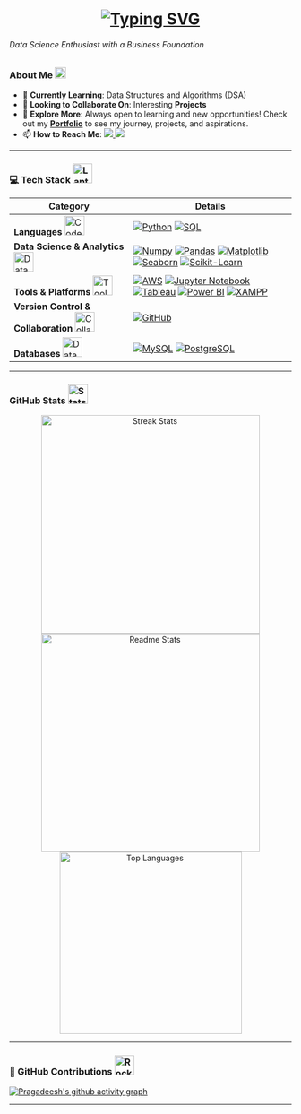 <h1 align="center">
  <a href="https://git.io/typing-svg">
    <img src="https://readme-typing-svg.herokuapp.com?font=Sansita+Swashed&weight=500&size=23&pause=1000&color=1FA8FF&center=true&vCenter=true&width=435&lines=Hey+There!!%F0%9F%91%8B;I'm+Pragadeesh%F0%9F%98%8E" alt="Typing SVG" />
  </a>
  <h6>Data Science Enthusiast with a Business Foundation</h6>
</h1>

### About Me <img src="https://media.giphy.com/media/hvRJCLFzcasrR4ia7z/giphy.gif" width="20" alt="Wave Gif" />
- 🌱 **Currently Learning**: Data Structures and Algorithms (DSA)  
- 👯 **Looking to Collaborate On**: Interesting **Projects**  
- 🌟 **Explore More**: Always open to learning and new opportunities! Check out my **[Portfolio](https://github.com/madhan96p/Portfolio)** to see my journey, projects, and aspirations.  
- 📫 **How to Reach Me**: <a href="mailto:pragadeesh.s96@gmail.com"> <img src="https://img.shields.io/badge/Gmail-D14836?style=for-the-badge&logo=gmail&logoColor=violet&color=black" /></a><a href="https://www.linkedin.com/in/praga1482/"> <img src="https://img.shields.io/badge/LinkedIn-%2312100E.svg?&style=for-the-badge&logo=linkedin&logoColor=violet&color=black" />
  </a>

---
### 💻 Tech Stack <img src="https://media.giphy.com/media/UWt0rhp21JgLwoeFQP/giphy.gif" width="35" alt="Laptop Gif" />



| **Category**                     | **Details**                                                                                                                                                                                                                                                                                                                                                                                                                                             |
|----------------------------------|---------------------------------------------------------------------------------------------------------------------------------------------------------------------------------------------------------------------------------------------------------------------------------------------------------------------------------------------------------------------------------------------------------------------------------------------------------|
| **Languages** <img src="https://media.giphy.com/media/SWoSkN6DxTszqIKEqv/giphy.gif" width="35" alt="Code Gif" /> | <a href="https://www.python.org/"><img src="https://img.shields.io/badge/Python-3670A0?style=plastic&logo=python&logoColor=ffdd54" alt="Python" /></a> <a href="https://www.w3schools.com/sql/"><img src="https://img.shields.io/badge/SQL-025E8C?style=plastic&logo=microsoft-sql-server&logoColor=white" alt="SQL" /></a>                                                                                                                                         |
| **Data Science & Analytics** <img src="https://media.giphy.com/media/QHE5gWI0QjqF2/giphy.gif" width="35" alt="Data Gif" /> | <a href="https://numpy.org/"><img src="https://img.shields.io/badge/Numpy-013243?style=plastic&logo=numpy&logoColor=white" alt="Numpy" /></a> <a href="https://pandas.pydata.org/"><img src="https://img.shields.io/badge/Pandas-150458?style=plastic&logo=pandas&logoColor=white" alt="Pandas" /></a> <a href="https://matplotlib.org/"><img src="https://img.shields.io/badge/Matplotlib-039BE5?style=plastic&logo=python&logoColor=white" alt="Matplotlib" /></a> <a href="https://seaborn.pydata.org/"><img src="https://img.shields.io/badge/Seaborn-4A4A55?style=plastic&logo=python&logoColor=white" alt="Seaborn" /></a> <a href="https://scikit-learn.org/"><img src="https://img.shields.io/badge/Scikit--Learn-F7931E?style=plastic&logo=scikit-learn&logoColor=white" alt="Scikit-Learn" /></a> |
| **Tools & Platforms** <img src="https://media.giphy.com/media/kH1DBkPNyZPOk0BxrM/giphy.gif" width="35" alt="Tools Gif" /> | <a href="https://aws.amazon.com/"><img src="https://img.shields.io/badge/AWS-%23FF9900.svg?style=plastic&logo=amazon-aws&logoColor=white" alt="AWS" /></a> <a href="https://jupyter.org/"><img src="https://img.shields.io/badge/Jupyter-F37626?style=plastic&logo=jupyter&logoColor=white" alt="Jupyter Notebook" /></a> <a href="https://www.tableau.com/"><img src="https://img.shields.io/badge/Tableau-E97627?style=plastic&logo=tableau&logoColor=white" alt="Tableau" /></a> <a href="https://powerbi.microsoft.com/"><img src="https://img.shields.io/badge/PowerBI-F2C811?style=plastic&logo=power-bi&logoColor=black" alt="Power BI" /></a> <a href="https://www.apachefriends.org/index.html"><img src="https://img.shields.io/badge/XAMPP-FB7A24?style=plastic&logo=apache&logoColor=white" alt="XAMPP" /></a> |
| **Version Control & Collaboration** <img src="https://media.giphy.com/media/1gU886pyR3EXdZoRwA/giphy.gif" width="35" alt="Collaboration Gif" /> | <a href="https://github.com/madhan96p"><img src="https://img.shields.io/badge/GitHub-181717?style=plastic&logo=github&logoColor=white" alt="GitHub" /></a>                                                                                                                                                                                                                                                                                                      |
| **Databases** <img src="https://media.giphy.com/media/f3iwJFOVOwuy7K6FFw/giphy.gif" width="35" alt="Database Gif" /> | <a href="https://www.mysql.com/"><img src="https://img.shields.io/badge/MySQL-4479A1?style=plastic&logo=mysql&logoColor=white" alt="MySQL" /></a> <a href="https://www.postgresql.org/"><img src="https://img.shields.io/badge/PostgreSQL-336791?style=plastic&logo=postgresql&logoColor=white" alt="PostgreSQL" /></a>                                                                                                                                                  |

---

### GitHub Stats <img src="https://media.giphy.com/media/iY8CRBdQXODJSCERIr/giphy.gif" width="35" alt="Stats Gif" />

<div align="center">
  <img width="390" src="https://github-readme-streak-stats-salesp07.vercel.app/?user=madhan96p&count_private=true&theme=react&border_radius=10" alt="Streak Stats" />
  <img width="390" src="https://github-readme-stats-salesp07.vercel.app/api?username=madhan96p&count_private=true&show_icons=true&theme=react&rank_icon=github&border_radius=10" alt="Readme Stats" />
  <br>
  <img width="325" src="https://github-readme-stats-salesp07.vercel.app/api/top-langs/?username=madhan96p&hide=HTML&langs_count=8&layout=compact&theme=react&border_radius=10&size_weight=0.5&count_weight=0.5&exclude_repo=github-readme-stats" alt="Top Languages" />
</div>

---

### 🚀 GitHub Contributions <img src="https://media.giphy.com/media/RbDKaczqWovIugyJmW/giphy.gif" width="35" alt="Rocket Gif" />

[![Pragadeesh's github activity graph](https://github-readme-activity-graph.vercel.app/graph?username=madhan96p&custom_title=Pragadeesh's%20contribution&radius=15&height=490&theme=github-compact&area-color=true&area=true&days=46&hide_border=false)](https://github.com/madhan96p)

---

